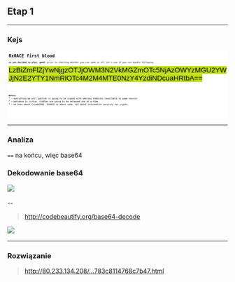 ## Etap 1

---

### Kejs

![](1/img/intro.png)

---

### Analiza

```==``` na końcu, więc base64

### Dekodowanie base64

![](1/img/google_base64.png)

--

> http://codebeautify.org/base64-decode

![](1/img/decoded.png)

---

### Rozwiązanie

> <a href="http://80.233.134.208/0bfaef6068392c9c77ed0ff9796039f30e6abc7a6a656de9783c8114768c7b47.html">http://80.233.134.208/...783c8114768c7b47.html
</a>